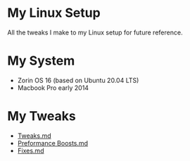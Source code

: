 # My Linux Setup
All the tweaks I make to my Linux setup for future reference.

# My System 
- Zorin OS 16 (based on Ubuntu 20.04 LTS)
- Macbook Pro early 2014

# My Tweaks
- [Tweaks.md](Tweaks.md)
- [Preformance Boosts.md](PreformanceBoosts.md)
- [Fixes.md](Fixes.md)
